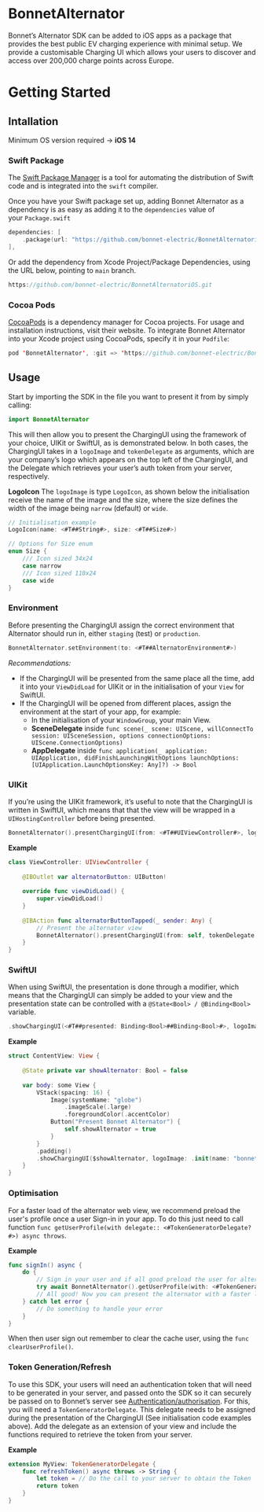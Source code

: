 # BonnetAlternator

Bonnet’s Alternator SDK can be added to iOS apps as a package that provides the best public EV charging experience with minimal setup. We provide a customisable Charging UI which allows your users to discover and access over 200,000 charge points across Europe.

# Getting Started

## Intallation

Minimum OS version required -> **iOS 14**

### Swift Package

The [Swift Package Manager](https://swift.org/package-manager/) is a tool for automating the distribution of Swift code and is integrated into the `swift` compiler.

Once you have your Swift package set up, adding Bonnet Alternator as a dependency is as easy as adding it to the `dependencies` value of your `Package.swift`

```swift
dependencies: [
    .package(url: "https://github.com/bonnet-electric/BonnetAlternatoriOS.git", branch: "main")
],
```

Or add the dependency from Xcode Project/Package Dependencies, using the URL below, pointing to `main` branch.

```swift
https://github.com/bonnet-electric/BonnetAlternatoriOS.git
```

### Cocoa Pods

[CocoaPods](https://cocoapods.org/) is a dependency manager for Cocoa projects. For usage and installation instructions, visit their website. To integrate Bonnet Alternator into your Xcode project using CocoaPods, specify it in your `Podfile`:

```swift
pod 'BonnetAlternator', :git => 'https://github.com/bonnet-electric/BonnetAlternatoriOS.git', :branch => 'main'
```

## Usage

Start by importing the SDK in the file you want to present it from by simply calling:

```swift
import BonnetAlternator
```

This will then allow you to present the ChargingUI using the framework of your choice, UIKit or SwiftUI, as is demonstrated below. In both cases, the ChargingUI takes in a `logoImage` and `tokenDelegate` as arguments, which are your company’s logo which appears on the top left of the ChargingUI, and the Delegate which retrieves your user’s auth token from your server, respectively.

**LogoIcon**
The `logoImage` is type `LogoIcon`, as shown below the initialisation receive the name of the image and the size, where the size defines the width of the image being `narrow` (default) or `wide`.

```swift
// Initialisation example
LogoIcon(name: <#T##String#>, size: <#T##Size#>)

// Options for Size enum
enum Size {
    /// Icon sized 34x24
    case narrow
    /// Icon sized 110x24
    case wide
}
```

### Environment
Before presenting the ChargingUI assign the correct environment that Alternator should run in, either `staging` (test) or `production`.

```swift
BonnetAlternator.setEnvironment(to: <#T##AlternatorEnvironment#>)
```
*Recommendations:*
- If the ChargingUI will be presented from the same place all the time, add it into your `ViewDidLoad` for UIKit or in the initialisation of your `View` for SwiftUI.
- If the ChargingUI will be opened from different places, assign the environment at the start of your app, for example: 
    - In the initialisation of your `WindowGroup`, your main View.
    - **SceneDelegate** inside `func scene(_ scene: UIScene, willConnectTo session: UISceneSession, options connectionOptions: UIScene.ConnectionOptions)`
    - **AppDelegate** inside `func application(_ application: UIApplication, didFinishLaunchingWithOptions launchOptions: [UIApplication.LaunchOptionsKey: Any]?) -> Bool`

### UIKit
If you’re using the UIKit framework, it’s useful to note that the ChargingUI is written in SwiftUI, which means that that the view will be wrapped in a `UIHostingController` before being presented.

```swift
BonnetAlternator().presentChargingUI(from: <#T##UIViewController#>, logoImage: <#T##LogoIcon?#>, tokenDelegate: <#T##TokenGeneratorDelegate?#>)
```

**Example**
```swift
class ViewController: UIViewController {
    
    @IBOutlet var alternatorButton: UIButton!
    
    override func viewDidLoad() {
        super.viewDidLoad()
    }
    
    @IBAction func alternatorButtonTapped(_ sender: Any) {
        // Present the alternator view
        BonnetAlternator().presentChargingUI(from: self, tokenDelegate: self)
    }
}
```

### SwiftUI
When using SwiftUI, the presentation is done through a modifier, which means that the ChargingUI can simply be added to your view and the presentation state can be controlled with a `@State<Bool> / @Binding<Bool>` variable.

```swift
.showChargingUI(<#T##presented: Binding<Bool>##Binding<Bool>#>, logoImageName: <#T##String?#>, tokenDelegate: <#T##TokenGeneratorDelegate?#>)
```

**Example**
```swift
struct ContentView: View {
    
    @State private var showAlternator: Bool = false
    
    var body: some View {
        VStack(spacing: 16) {
            Image(systemName: "globe")
                .imageScale(.large)
                .foregroundColor(.accentColor)
            Button("Present Bonnet Alternator") {
                self.showAlternator = true
            }
        }
        .padding()
        .showChargingUI($showAlternator, logoImage: .init(name: "bonnet.logo"), tokenDelegate: nil)
    }
}
```

### Optimisation

For a faster load of the alternator web view, we recommend preload the user's profile once a user Sign-in in your app. To do this just need to call function `func getUserProfile(with delegate:: <#TokenGeneratorDelegate?#>) async throws`.

**Example**
```swift
func signIn() async {
    do {
        // Sign in your user and if all good preload the user for alternator
        try await BonnetAlternator().getUserProfile(with: <#TokenGeneratorDelegate?#>)
        // All good! Now you can present the alternator with a faster load.
    } catch let error {
        // Do something to handle your error
    }
}
``` 

When then user sign out remember to clear the cache user, using the `func clearUserProfile()`.

### Token Generation/Refresh

To use this SDK, your users will need an authentication token that will need to be generated in your server, and passed onto the SDK so it can securely be passed on to Bonnet’s server see [Authentication/authorisation](https://www.notion.so/Authentication-authorisation-6a391f45fffc46e9a09dff6f8e683b85?pvs=21). For this, you will need a `TokenGeneratorDelegate`.
This delegate needs to be assigned during the presentation of the ChargingUI (See initialisation code examples above).
Add the delegate as an extension of your view and include the functions required to retrieve the token from your server.

**Example**
```swift
extension MyView: TokenGeneratorDelegate {
    func refreshToken() async throws -> String {
        let token = // Do the call to your server to obtain the Token
        return token
    }
}
```
